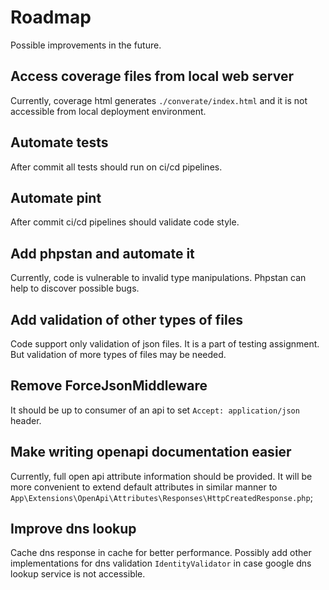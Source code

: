# Roadmap

Possible improvements in the future.

## Access coverage files from local web server

Currently, coverage html generates `./converate/index.html` and it is not accessible from local deployment environment.

## Automate tests

After commit all tests should run on ci/cd pipelines.

## Automate pint

After commit ci/cd pipelines should validate code style.

## Add phpstan and automate it

Currently, code is vulnerable to invalid type manipulations. Phpstan can help to discover possible bugs.

## Add validation of other types of files

Code support only validation of json files. It is a part of testing assignment. But validation of more types of files may be needed.

## Remove ForceJsonMiddleware

It should be up to consumer of an api to set `Accept: application/json` header.

## Make writing openapi documentation easier

Currently, full open api attribute information should be provided. It will be more convenient to extend default attributes in similar manner to `App\Extensions\OpenApi\Attributes\Responses\HttpCreatedResponse.php`;

## Improve dns lookup

Cache dns response in cache for better performance. Possibly add other implementations for dns validation `IdentityValidator` in case google dns lookup service is not accessible. 

